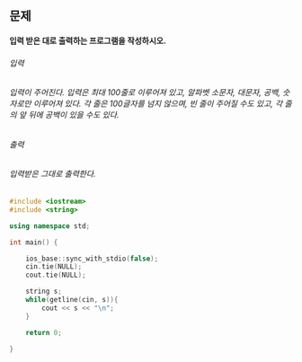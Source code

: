 ## 문제
#### 입력 받은 대로 출력하는 프로그램을 작성하시오.

###### 입력
###### 입력이 주어진다. 입력은 최대 100줄로 이루어져 있고, 알파벳 소문자, 대문자, 공백, 숫자로만 이루어져 있다. 각 줄은 100글자를 넘지 않으며, 빈 줄이 주어질 수도 있고, 각 줄의 앞 뒤에 공백이 있을 수도 있다.

###### 출력
###### 입력받은 그대로 출력한다.
```c++
#include <iostream>
#include <string>

using namespace std;

int main() {

	ios_base::sync_with_stdio(false);
	cin.tie(NULL);
	cout.tie(NULL);

	string s;
	while(getline(cin, s)){
		cout << s << "\n";
	}

	return 0;

}
```

